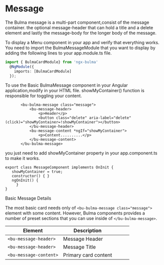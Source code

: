 # Message
  The Bulma message is a multi-part component,consist of the message container.
     the optional message-header that can hold a title and a delete element and lastly
     the message-body for the longer body of the message.

To display a Menu component in your app and verify that everything works.
You need to import the BulmaMessageModule that you want to display by adding the following lines to your app.module.ts file.

```typescript
import { BulmaCardModule} from 'ngx-bulma'
  @NgModule({
    imports: [BulmaCardModule]
  });
 ```
 To use the Basic BulmaMessage component in your Angular application,modify in your HTML file.
showMyContainer() function is  responsible for toggling your content.  
 ```
        <bu-bulma-message class="message">
            <bu-message-header>
                <p>Header</p>
                <button class="delete" aria-label="delete" (click)="showMyContainer=!showMyContainer"></button>
            </bu-message-header>
            <bu-message-content *ngIf="showMyContainer">
                <p>Content..........</p>
            </bu-message-content>
        </bu-bulma-message>
 ```
 you just need to add showMyContainer property in your app.component.ts to make it works.
 ```
export class MessageComponent implements OnInit {
    showMyContainer = true;
    constructor() { }
    ngOnInit() {
      }
}

 ```
Basic Message Details

The most basic card needs only of ```<bu-bulma-message class="message">```  element with some content. However, Bulma components provides a number of preset sections that you can use inside of ```</bu-bulma-message>```.

| Element  | Description  |   |   |   |
|---|---|---|---|---|
|```<bu-message-header>```   |Message Header   |   |   |   |
|```<bu-message-header> ```   |Message Title   |   |   |   |
|```<bu-message-content>```   |Primary card content   |   |   |   |


